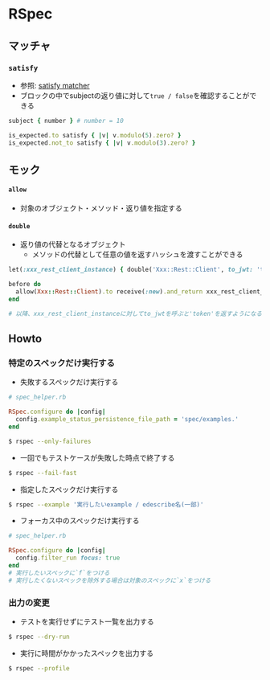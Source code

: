 # RSpec
## マッチャ
### `satisfy`
- 参照: [satisfy matcher](https://relishapp.com/rspec/rspec-expectations/docs/built-in-matchers/satisfy-matcher)
- ブロックの中でsubjectの返り値に対して`true / false`を確認することができる
```ruby
subject { number } # number = 10

is_expected.to satisfy { |v| v.modulo(5).zero? }
is_expected.not_to satisfy { |v| v.modulo(3).zero? }
```

## モック
#### `allow`
- 対象のオブジェクト・メソッド・返り値を指定する

#### `double`
- 返り値の代替となるオブジェクト
  - メソッドの代替として任意の値を返すハッシュを渡すことができる

```ruby
let(:xxx_rest_client_instance) { double('Xxx::Rest::Client', to_jwt: 'token') }

before do
  allow(Xxx::Rest::Client).to receive(:new).and_return xxx_rest_client_instance
end

# 以降、xxx_rest_client_instanceに対してto_jwtを呼ぶと'token'を返すようになる
```

## Howto
### 特定のスペックだけ実行する
- 失敗するスペックだけ実行する
```ruby
# spec_helper.rb

RSpec.configure do |config|
  config.example_status_persistence_file_path = 'spec/examples.'
end
```
```sh
$ rspec --only-failures
```

- 一回でもテストケースが失敗した時点で終了する
```sh
$ rspec --fail-fast
```

- 指定したスペックだけ実行する
```sh
$ rspec --example '実行したいexample / edescribe名(一部)'
```

- フォーカス中のスペックだけ実行する
```ruby
# spec_helper.rb

RSpec.configure do |config|
  config.filter_run focus: true
end
# 実行したいスペックに`f`をつける
# 実行したくないスペックを除外する場合は対象のスペックに`x`をつける
```

### 出力の変更
- テストを実行せずにテスト一覧を出力する
```sh
$ rspec --dry-run
```

- 実行に時間がかかったスペックを出力する
```sh
$ rspec --profile
```
